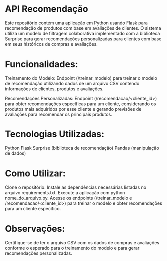 # API Recomendação
 Este repositório contém uma aplicação em Python usando Flask para recomendação de produtos com base em avaliações de clientes. O sistema utiliza um modelo de filtragem colaborativa implementado com a biblioteca Surprise para gerar recomendações personalizadas para clientes com base em seus históricos de compras e avaliações.

# Funcionalidades:
Treinamento do Modelo: Endpoint (/treinar_modelo) para treinar o modelo de recomendação utilizando dados de um arquivo CSV contendo informações de clientes, produtos e avaliações.

Recomendações Personalizadas: Endpoint (/recomendacao/<cliente_id>) para obter recomendações específicas para um cliente, considerando os produtos mais adquiridos por esse cliente e gerando previsões de avaliações para recomendar os principais produtos.

# Tecnologias Utilizadas:
Python
Flask
Surprise (biblioteca de recomendação)
Pandas (manipulação de dados)

# Como Utilizar:
Clone o repositório.
Instale as dependências necessárias listadas no arquivo requirements.txt.
Execute a aplicação com python nome_do_arquivo.py.
Acesse os endpoints (/treinar_modelo e /recomendacao/<cliente_id>) para treinar o modelo e obter recomendações para um cliente específico.

# Observações:
Certifique-se de ter o arquivo CSV com os dados de compras e avaliações conforme o esperado para o treinamento do modelo e para gerar recomendações personalizadas.
